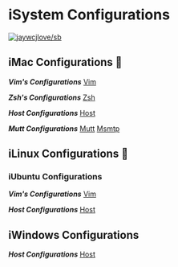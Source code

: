 # iSystem Configurations

[![jaywcjlove/sb](https://jaywcjlove.github.io/sb/ico/awesome.svg)](https://github.com/jaywcjlove/awesome-mac)

## iMac Configurations 

***Vim's Configurations***
[Vim](./iMac/.vimrc 'Vim')

***Zsh's Configurations***
[Zsh](./iMac/.zshrc 'Zsh')

***Host Configurations***
[Host](./iMac/hosts 'Host')

***Mutt Configurations***
[Mutt](./iMac/.muttrc 'Mutt')
[Msmtp](./iMac/.msmtprc 'Msmtp')

## iLinux Configurations 🐧

### iUbuntu Configurations

***Vim's Configurations***
[Vim](./iLinux/iUbuntu/.vimrc 'Vim')

***Host Configurations***
[Host](./iLinux/iUbuntu/hosts 'Host')

## iWindows Configurations

***Host Configurations***
[Host](./iWindows/hosts 'Host')